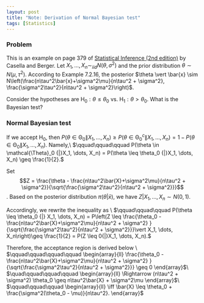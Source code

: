 ```yaml
---
layout: post
title: "Note: Derivation of Normal Bayesian test"
tags: [Statistics]
---
```


### Problem
This is an example on page 379 of [Statistical Inference (2nd edition)](https://www.amazon.com/Statistical-Inference-George-Casella/dp/0534243126) by Casella and Berger. Let $X_1, \dots, X_n \sim_{iid} N(\theta, \sigma^2)$ and the prior distribution $\theta \sim N(\mu, \tau^2)$. According to Example 7.2.16, the posterior $\theta \vert \bar{x} \sim N\left(\frac{n\tau^2\bar{x}+\sigma^2\mu}{n\tau^2 + \sigma^2}, \frac{\sigma^2\tau^2}{n\tau^2 + \sigma^2}\right)$.

Consider the hypotheses are
$\text{H}_0: \theta\leq\theta_0 \mbox{ vs. } \text{H}_1: \theta > \theta_0.$
What is the Bayesian test?

### Normal Bayesian test

If we accept $\text{H}_0$, then
$P(\theta \in \mathcal{\Theta}_0 \|X_1, \dots, X_n)\geq P(\theta \in \mathcal{\Theta}^c_0 \|X_1, \dots, X_n) = 1 - P(\theta \in \mathcal{\Theta}_0 \|X_1, \dots, X_n)$. Namely,\\
$\qquad\qquad\qquad P(\theta \in \mathcal{\Theta}_0 {|}X_1, \dots, X_n) = P(\theta \leq \theta_0 {|}X_1, \dots, X_n) \geq \frac{1}{2}.$ 

Set $$Z = \frac{\theta - \frac{n\tau^2\bar{X}+\sigma^2\mu}{n\tau^2 + \sigma^2}}{\sqrt{\frac{\sigma^2\tau^2}{n\tau^2 + \sigma^2}}}$$. Based on the posterior distribution $\pi(\theta \vert \bar{x})$, we have $Z\vert X_1, \dots, X_n \sim N(0, 1)$.

Accordingly, we rewrite the inequality as \\
$\qquad\qquad\qquad P(\theta \leq \theta_0 {|} X_1, \dots, X_n) = P\left(Z \leq \frac{\theta_0 - \frac{n\tau^2\bar{X}+\sigma^2\mu}{n\tau^2 + \sigma^2} }{\sqrt{\frac{\sigma^2\tau^2}{n\tau^2 + \sigma^2}}}\vert X_1, \dots, X_n\right)\geq \frac{1}{2} = P(Z \leq 0{|}X_1, \dots, X_n).$

Therefore, the acceptance region is derived below \\
$\qquad\qquad\qquad\qquad \begin{array}{ll}
\frac{\theta_0 - \frac{n\tau^2\bar{X}+\sigma^2\mu}{n\tau^2 + \sigma^2} }{\sqrt{\frac{\sigma^2\tau^2}{n\tau^2 + \sigma^2}}} \geq 0
\end{array}$\\
$\quad\qquad\qquad\qquad \begin{array}{ll}
\Rightarrow (n\tau^2 + \sigma^2) \theta_0 \geq n\tau^2\bar{X} + \sigma^2\mu
\end{array}$\\
$\qquad\qquad\qquad \begin{array}{ll}
\iff \bar{X} \leq \theta_0 + \frac{\sigma^2(\theta_0 - \mu)}{n\tau^2}.
\end{array}$
